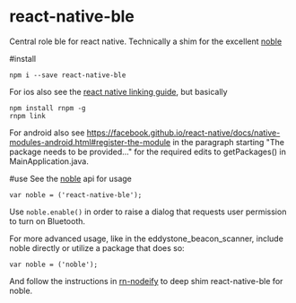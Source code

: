 # react-native-ble

Central role ble for react native. Technically a shim for the excellent [noble](https://github.com/sandeepmistry/noble/) 

#install
```
npm i --save react-native-ble
```
For ios also see the [react native linking guide](https://facebook.github.io/react-native/docs/linking-libraries-ios.html), but basically
```
npm install rnpm -g
rnpm link
```
For android also see https://facebook.github.io/react-native/docs/native-modules-android.html#register-the-module in the paragraph starting "The package needs to be provided..." for the required edits to getPackages() in MainApplication.java.

#use
See the [noble](https://github.com/sandeepmistry/noble/) api for usage
```
var noble = ('react-native-ble');
```

Use `noble.enable()` in order to raise a dialog that requests user permission to turn on Bluetooth.

For more advanced usage, like in the eddystone_beacon_scanner, include noble directly or utilize a package that does so:
```
var noble = ('noble');
```
And follow the instructions in [rn-nodeify](https://github.com/mvayngrib/rn-nodeify) to deep shim react-native-ble for noble. 